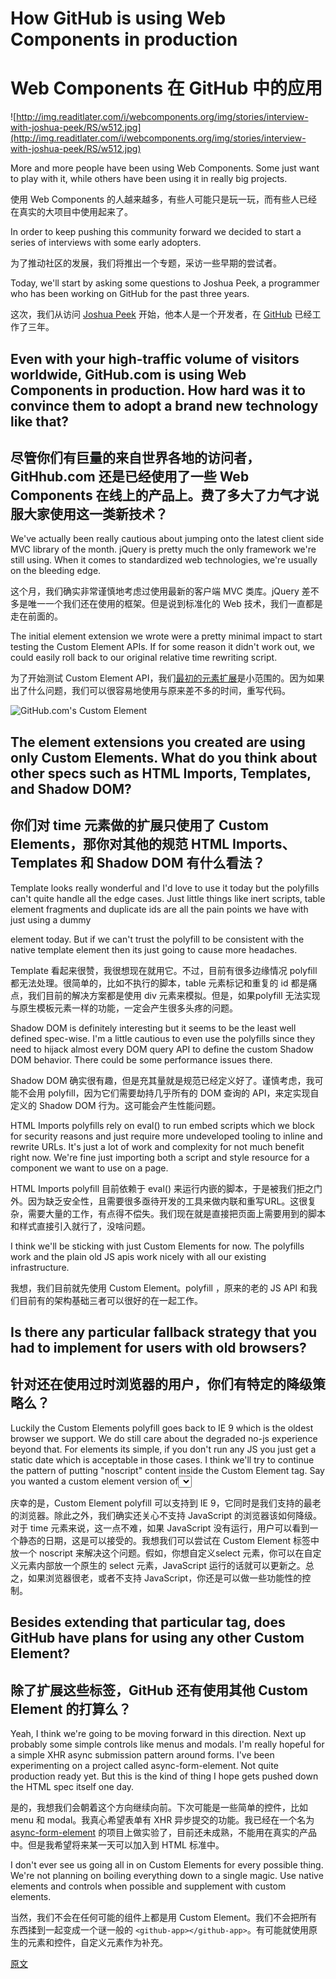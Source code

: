 # How GitHub is using Web Components in production

# Web Components 在 GitHub 中的应用

![http://img.readitlater.com/i/webcomponents.org/img/stories/interview-with-joshua-peek/RS/w512.jpg](http://img.readitlater.com/i/webcomponents.org/img/stories/interview-with-joshua-peek/RS/w512.jpg)

More and more people have been using Web Components. Some just want to play with it, while others have been using it in really big projects.

使用 Web Components 的人越来越多，有些人可能只是玩一玩，而有些人已经在真实的大项目中使用起来了。

In order to keep pushing this community forward we decided to start a series of interviews with some early adopters.

为了推动社区的发展，我们将推出一个专题，采访一些早期的尝试者。

Today, we'll start by asking some questions to Joshua Peek, a programmer who has been working on GitHub for the past three years.

这次，我们从访问 [Joshua Peek](https://twitter.com/joshpeek/) 开始，他本人是一个开发者，在 [GitHub](https://github.com/) 已经工作了三年。

## Even with your high-traffic volume of visitors worldwide, GitHub.com is using Web Components in production. How hard was it to convince them to adopt a brand new technology like that?

## 尽管你们有巨量的来自世界各地的访问者，GitHhub.com 还是已经使用了一些 Web Components 在线上的产品上。费了多大了力气才说服大家使用这一类新技术？

We've actually been really cautious about jumping onto the latest client side MVC library of the month. jQuery is pretty much the only framework we're still using. When it comes to standardized web technologies, we're usually on the bleeding edge.

这个月，我们确实非常谨慎地考虑过使用最新的客户端 MVC 类库。jQuery 差不多是唯一一个我们还在使用的框架。但是说到标准化的 Web 技术，我们一直都是走在前面的。

The initial element extension we wrote were a pretty minimal impact to start testing the Custom Element APIs. If for some reason it didn't work out, we could easily roll back to our original relative time rewriting script.

为了开始测试 Custom Element API，我们[最初的元素扩展](https://github.com/github/time-elements)是小范围的。因为如果出了什么问题，我们可以很容易地使用与原来差不多的时间，重写代码。

![GitHub.com's Custom Element](http://webcomponents.org/img/stories/github-custom-element.jpg)

## The <time> element extensions you created are using only Custom Elements. What do you think about other specs such as HTML Imports, Templates, and Shadow DOM?

## 你们对 time 元素做的扩展只使用了 Custom Elements，那你对其他的规范 HTML Imports、Templates 和 Shadow DOM 有什么看法？

Template looks really wonderful and I'd love to use it today but the polyfills can't quite handle all the edge cases. Just little things like inert scripts, table element fragments and duplicate ids are all the pain points we have with just using a dummy <div> element today. But if we can't trust the polyfill to be consistent with the native template element then its just going to cause more headaches.

Template 看起来很赞，我很想现在就用它。不过，目前有很多边缘情况 polyfill 都无法处理。很简单的，比如不执行的脚本，table 元素标记和重复的 id 都是痛点，我们目前的解决方案都是使用 div 元素来模拟。但是，如果polyfill 无法实现与原生模板元素一样的功能，一定会产生很多头疼的问题。

Shadow DOM is definitely interesting but it seems to be the least well defined spec-wise. I'm a little cautious to even use the polyfills since they need to hijack almost every DOM query API to define the custom Shadow DOM behavior. There could be some performance issues there.

Shadow DOM 确实很有趣，但是充其量就是规范已经定义好了。谨慎考虑，我可能不会用 polyfill，因为它们需要劫持几乎所有的 DOM 查询的 API，来定实现自定义的 Shadow DOM 行为。这可能会产生性能问题。

HTML Imports polyfills rely on eval() to run embed scripts which we block for security reasons and just require more undeveloped tooling to inline and rewrite URLs. It's just a lot of work and complexity for not much benefit right now. We're fine just importing both a script and style resource for a component we want to use on a page.

HTML Imports polyfill 目前依赖于 eval() 来运行内嵌的脚本，于是被我们拒之门外。因为缺乏安全性，且需要很多亟待开发的工具来做内联和重写URL。这很复杂，需要大量的工作，有点得不偿失。我们现在就是直接把页面上需要用到的脚本和样式直接引入就行了，没啥问题。

I think we'll be sticking with just Custom Elements for now. The polyfills work and the plain old JS apis work nicely with all our existing infrastructure.

我想，我们目前就先使用 Custom Element。polyfill ，原来的老的 JS API 和我们目前有的架构基础三者可以很好的在一起工作。

## Is there any particular fallback strategy that you had to implement for users with old browsers?

## 针对还在使用过时浏览器的用户，你们有特定的降级策略么？

Luckily the Custom Elements polyfill goes back to IE 9 which is the oldest browser we support. We do still care about the degraded no-js experience beyond that. For <time> elements its simple, if you don't run any JS you just get a static date which is acceptable in those cases. I think we'll try to continue the pattern of putting "noscript" content inside the Custom Element tag. Say you wanted a custom element version of<select>. You could include a native control inside the custom element then upgrade it when the JS actually runs. So if the browser is too old or blocks JS, you still have some functioning control.

庆幸的是，Custom Element polyfill 可以支持到 IE 9，它同时是我们支持的最老的浏览器。除此之外，我们确实还关心不支持 JavaScript 的浏览器该如何降级。对于 time 元素来说，这一点不难，如果 JavaScript 没有运行，用户可以看到一个静态的日期，这是可以接受的。我想我们可以尝试在 Custom Element 标签中放一个 noscript 来解决这个问题。假如，你想自定义select 元素，你可以在自定义元素内部放一个原生的 select 元素，JavaScript 运行的话就可以更新之。总之，如果浏览器很老，或者不支持 JavaScript，你还是可以做一些功能性的控制。

## Besides extending that particular tag, does GitHub have plans for using any other Custom Element?

## 除了扩展这些标签，GitHub 还有使用其他 Custom Element 的打算么？

Yeah, I think we're going to be moving forward in this direction. Next up probably some simple controls like menus and modals. I'm really hopeful for a simple XHR async submission pattern around forms. I've been experimenting on a project called async-form-element. Not quite production ready yet. But this is the kind of thing I hope gets pushed down the HTML spec itself one day.

是的，我想我们会朝着这个方向继续向前。下次可能是一些简单的控件，比如 menu  和 modal。我真心希望表单有 XHR 异步提交的功能。我已经在一个名为 [async-form-element](https://github.com/josh/async-form-element) 的项目上做实验了，目前还未成熟，不能用在真实的产品中。但是我希望将来某一天可以加入到 HTML 标准中。

I don't ever see us going all in on Custom Elements for every possible thing. We're not planning on boiling everything down to a single magic<github-app></github-app>. Use native elements and controls when possible and supplement with custom elements.

当然，我们不会在任何可能的组件上都是用 Custom Element。我们不会把所有东西揉到一起变成一个谜一般的 `<github-app></github-app>`。有可能就使用原生的元素和控件，自定义元素作为补充。

[原文](http://webcomponents.org/articles/interview-with-joshua-peek/)
